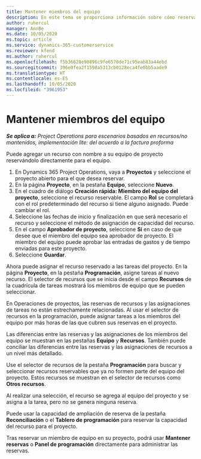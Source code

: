 ```yaml
---
title: Mantener miembros del equipo
description: En este tema se proporciona información sobre cómo reservar recursos con nombre para equipos de proyectos y asignarlos a tareas.
author: ruhercul
manager: AnnBe
ms.date: 10/05/2020
ms.topic: article
ms.service: dynamics-365-customerservice
ms.reviewer: kfend
ms.author: ruhercul
ms.openlocfilehash: f5b36628e90896c9fe6570de71c95eab83a44ebd
ms.sourcegitcommit: 396e0fea2f1598a5313cb0128eca4fe0bb5aade9
ms.translationtype: HT
ms.contentlocale: es-ES
ms.lasthandoff: 10/05/2020
ms.locfileid: "3961953"
---
```

# <a name="maintain-team-members"></a>Mantener miembros del equipo

_**Se aplica a:** Project Operations para escenarios basados en recursos/no mantenidos, implementación lite: del acuerdo a la factura proforma_

Puede agregar un recurso con nombre a su equipo de proyecto reservándolo directamente para el equipo.

1. En Dynamics 365 Project Operations, vaya a **Proyectos** y seleccione el proyecto abierto para el que desea reservar.
2. En la página **Proyecto**, en la pestaña **Equipo**, seleccione **Nuevo**. 
3. En el cuadro de diálogo **Creación rápida: Miembro del equipo del proyecto**, seleccione el recurso reservable. El campo **Rol** se completará con el rol predeterminado del recurso si tiene alguno asignado. Puede cambiar el rol. 
4. Seleccione las fechas de inicio y finalización en que será necesario el recurso y seleccione el método de asignación de capacidad del recurso. 
5. En el campo **Aprobador de proyecto**, seleccione **Sí** en caso de que desee que el miembro del equipo sea aprobador de proyecto. El miembro del equipo puede aprobar las entradas de gastos y de tiempo enviadas para este proyecto. 
6. Seleccione **Guardar**.

Ahora puede asignar el recurso reservado a las tareas del proyecto. En la página **Proyecto**, en la pestaña **Programación**, asigne tareas al nuevo recurso. El selector de recursos que se inicia desde el campo **Recursos** de la cuadrícula de tareas mostrará los miembros de equipo que se pueden seleccionar.


En Operaciones de proyectos, las reservas de recursos y las asignaciones de tareas no están estrechamente relacionadas. Al usar el selector de recursos en la programación, puede asignar tareas a los miembros del equipo por más horas de las que cubren sus reservas en el proyecto.

Las diferencias entre las reservas y las asignaciones de los miembros del equipo se muestran en las pestañas **Equipo** y **Recursos**. También puede conciliar las diferencias entre las reservas y las asignaciones de recursos a un nivel más detallado.

Use el selector de recursos de la pestaña **Programación** para buscar y seleccionar recursos reservables que ya no formen parte del equipo del proyecto. Estos recursos se muestran en el selector de recursos como **Otros recursos**.

Al realizar una selección, el recurso se agrega al equipo del proyecto y se asigna a la tarea, pero no se genera ninguna reserva.

Puede usar la capacidad de ampliación de reserva de la pestaña **Reconciliación** o el **Tablero de programación** para reservar la capacidad del recurso para el proyecto.

Tras reservar un miembro de equipo en su proyecto, podrá usar **Mantener reservas** o **Panel de programación** directamente para administrar las reservas.

